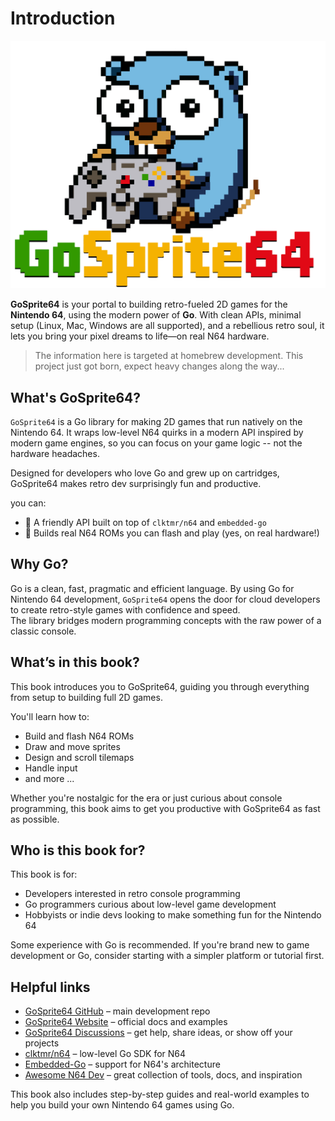 # Introduction

![Gopher](../logo.png)

**GoSprite64** is your portal to building retro-fueled 2D games for the **Nintendo 64**, using the modern power of **Go**. With clean APIs, minimal setup (Linux, Mac, Windows are all supported), and a rebellious retro soul, it lets you bring your pixel dreams to life—on real N64 hardware.

> The information here is targeted at homebrew development. This project just got born, expect heavy changes along the way...

## What's GoSprite64?

`GoSprite64` is a Go library for making 2D games that run natively on the Nintendo 64. It wraps low-level N64 quirks in a modern API inspired by modern game engines, so you can focus on your game logic -- not the hardware headaches.

Designed for developers who love Go and grew up on cartridges, GoSprite64 makes retro dev surprisingly fun and productive.

you can:

<!-- * 🧱 Sprite + Tilemap rendering made simple
* 🎮 Full controller support out of the box
* 🔊 Audio playback via the N64’s hardware> -->
* 🚀 A friendly API built on top of `clktmr/n64` and `embedded-go`
* 💾 Builds real N64 ROMs you can flash and play (yes, on real hardware!)

## Why Go?

Go is a clean, fast, pragmatic and efficient language.
By using Go for Nintendo 64 development, `GoSprite64` opens the door for cloud developers to create retro-style games with confidence and speed.  
The library bridges modern programming concepts with the raw power of a classic console.

## What’s in this book?

This book introduces you to GoSprite64, guiding you through everything from setup to building full 2D games.  

You'll learn how to:

* Build and flash N64 ROMs
* Draw and move sprites
* Design and scroll tilemaps
* Handle input
* and more ...

Whether you're nostalgic for the era or just curious about console programming, this book aims to get you productive with GoSprite64 as fast as possible.

## Who is this book for?

This book is for:

* Developers interested in retro console programming
* Go programmers curious about low-level game development
* Hobbyists or indie devs looking to make something fun for the Nintendo 64

Some experience with Go is recommended. If you're brand new to game development or Go, consider starting with a simpler platform or tutorial first.

## Helpful links

* [GoSprite64 GitHub](https://github.com/drpaneas/gosprite64) – main development repo
* [GoSprite64 Website](https://gosprite64.dev) – official docs and examples
* [GoSprite64 Discussions](https://github.com/drpaneas/gosprite64/discussions) – get help, share ideas, or show off your projects
* [clktmr/n64](https://github.com/clktmr/n64) – low-level Go SDK for N64
* [Embedded-Go](https://github.com/embeddedgo/go) – support for N64's architecture
* [Awesome N64 Dev](https://github.com/shiftclock/awesome-n64dev) – great collection of tools, docs, and inspiration

This book also includes step-by-step guides and real-world examples to help you build your own Nintendo 64 games using Go.
